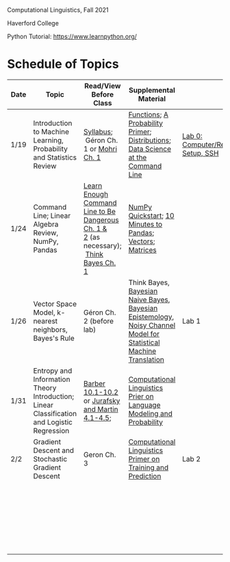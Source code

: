 Computational Linguistics, Fall 2021

Haverford College

Python Tutorial: https://www.learnpython.org/

# Schedule of Topics

| Date | Topic                                                        | Read/View Before Class                                       | Supplemental Material                                        |                                                   | Due                             |
| ---- | ------------------------------------------------------------ | ------------------------------------------------------------ | ------------------------------------------------------------ | ------------------------------------------------- | ------------------------------- |
| 1/19 | Introduction to Machine Learning, Probability and Statistics Review | [Syllabus](syllabus.md);<br/> Géron Ch. 1 or [Mohri Ch. 1](https://cs.nyu.edu/~mohri/mlbook/) | [Functions](https://www.youtube.com/watch?v=MjeXZ7Ea89g); [A Probability Primer](https://www.sjsu.edu/faculty/gerstman/StatPrimer/probability.pdf); [Distributions](https://www.youtube.com/watch?v=qc5QewourIU&feature=youtu.be);<br/>[Data Science at the Command Line](https://datascienceatthecommandline.com/2e/) | [Lab 0: Computer/Remote Setup, SSH](labs/lab0.md) |                                 |
| 1/24 | Command Line; Linear Algebra Review, NumPy, Pandas           | [Learn Enough Command Line to Be Dangerous Ch. 1 & 2](https://www.learnenough.com/command-line-tutorial/basics) (as necessary);<br/> [Think Bayes Ch. 1](https://allendowney.github.io/ThinkBayes2/) | [NumPy Quickstart](https://numpy.org/doc/stable/user/quickstart.html); [10 Minutes to Pandas](https://pandas.pydata.org/docs/user_guide/10min.html); [Vectors](https://www.youtube.com/watch?v=kXLGnrzw1zk); [Matrices](https://www.youtube.com/watch?v=kXLGnrzw1zk) |                                                   |                                 |
| 1/26 | Vector Space Model, k-nearest neighbors, Bayes's Rule        | Géron Ch. 2 (before lab)                                     | Think Bayes, [Bayesian Naive Bayes](https://www.youtube.com/watch?v=CW9YGii1nSA), [Bayesian Epistemology](https://plato.stanford.edu/entries/epistemology-bayesian/), [Noisy Channel Model for Statistical Machine Translation](https://www.cl.uni-heidelberg.de/courses/ss15/smt/scribe4.pdf) | Lab 1                                             |                                 |
| 1/31 | Entropy and Information Theory Introduction; Linear Classification and Logistic Regression | [Barber 10.1-10.2](http://web4.cs.ucl.ac.uk/staff/D.Barber/pmwiki/pmwiki.php?n=Brml.Online) or [Jurafsky and Martin 4.1-4.5](https://web.stanford.edu/~jurafsky/slp3/4.pdf);<br /> | [Computational Linguistics Prier on Language Modeling and Probability](https://piazza.com/class_profile/get_resource/ksysw5gb2e13q7/ktbthuoiq73op) |                                                   |                                 |
| 2/2  | Gradient Descent and Stochastic Gradient Descent             | Geron Ch. 3                                                  | [Computational Linguistics Primer on Training and Prediction](https://piazza.com/class_profile/get_resource/ksysw5gb2e13q7/ktloan9xn1fnj) | Lab 2                                             | Lab 1;<br />Homework 1 (Friday) |
|      |                                                              |                                                              |                                                              |                                                   |                                 |
|      |                                                              |                                                              |                                                              |                                                   |                                 |
|      |                                                              |                                                              |                                                              |                                                   |                                 |
|      |                                                              |                                                              |                                                              |                                                   |                                 |
|      |                                                              |                                                              |                                                              |                                                   |                                 |
|      |                                                              |                                                              |                                                              |                                                   |                                 |
|      |                                                              |                                                              |                                                              |                                                   |                                 |
|      |                                                              |                                                              |                                                              |                                                   |                                 |
|      |                                                              |                                                              |                                                              |                                                   |                                 |
|      |                                                              |                                                              |                                                              |                                                   |                                 |
|      |                                                              |                                                              |                                                              |                                                   |                                 |
|      |                                                              |                                                              |                                                              |                                                   |                                 |
|      |                                                              |                                                              |                                                              |                                                   |                                 |
|      |                                                              |                                                              |                                                              |                                                   |                                 |
|      |                                                              |                                                              |                                                              |                                                   |                                 |
|      |                                                              |                                                              |                                                              |                                                   |                                 |
|      |                                                              |                                                              |                                                              |                                                   |                                 |
|      |                                                              |                                                              |                                                              |                                                   |                                 |
|      |                                                              |                                                              |                                                              |                                                   |                                 |
|      |                                                              |                                                              |                                                              |                                                   |                                 |
|      |                                                              |                                                              |                                                              |                                                   |                                 |
|      |                                                              |                                                              |                                                              |                                                   |                                 |
|      |                                                              |                                                              |                                                              |                                                   |                                 |
|      |                                                              |                                                              |                                                              |                                                   |                                 |
|      |                                                              |                                                              |                                                              |                                                   |                                 |
|      |                                                              |                                                              |                                                              |                                                   |                                 |
|      |                                                              |                                                              |                                                              |                                                   |                                 |
|      |                                                              |                                                              |                                                              |                                                   |                                 |
